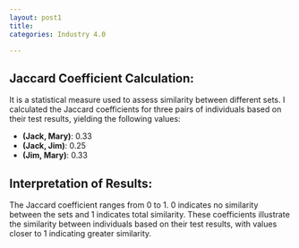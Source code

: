 ```yaml
---
layout: post1
title: 
categories: Industry 4.0

---
```

## Jaccard Coefficient Calculation:

It is a statistical measure used to assess similarity between different sets. I calculated the Jaccard coefficients for three pairs of individuals based on their test results, yielding the following values:

- **(Jack, Mary)**: 0.33
- **(Jack, Jim)**: 0.25
- **(Jim, Mary)**: 0.33

## Interpretation of Results:

The Jaccard coefficient ranges from 0 to 1. 0 indicates no similarity between the sets and 1 indicates total similarity.
These coefficients illustrate the similarity between individuals based on their test results, with values closer to 1 indicating greater similarity.

